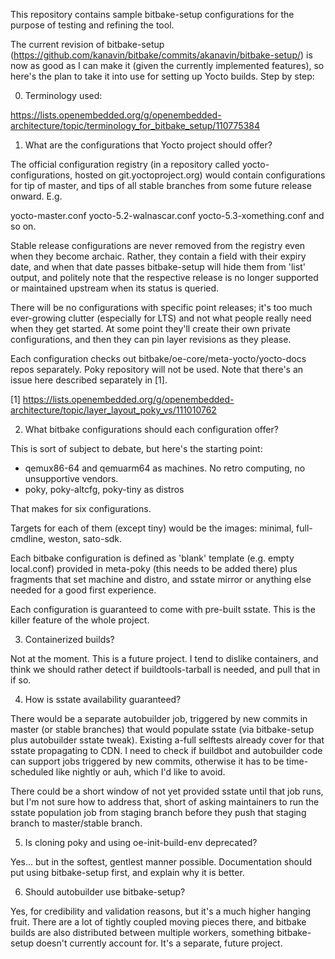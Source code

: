 This repository contains sample bitbake-setup configurations for the purpose of testing and refining the tool.

The current revision of bitbake-setup
(https://github.com/kanavin/bitbake/commits/akanavin/bitbake-setup/)
is now as good as I can make it (given the currently implemented
features), so here's the plan to take it into use for setting up Yocto
builds. Step by step:

0. Terminology used:

https://lists.openembedded.org/g/openembedded-architecture/topic/terminology_for_bitbake_setup/110775384

1. What are the configurations that Yocto project should offer?

The official configuration registry (in a repository called
yocto-configurations, hosted on git.yoctoproject.org) would contain
configurations for tip of master, and tips of all stable branches from
some future release onward. E.g.

yocto-master.conf
yocto-5.2-walnascar.conf
yocto-5.3-xomething.conf
and so on.

Stable release configurations are never removed from the registry even
when they become archaic. Rather, they contain a field with their
expiry date, and when that date passes bitbake-setup will hide them
from 'list' output, and politely note that the respective release is
no longer supported or maintained upstream when its status is queried.

There will be no configurations with specific point releases; it's too
much ever-growing clutter (especially for LTS) and not what people
really need when they get started. At some point they'll create their
own private configurations, and then they can pin layer revisions as
they please.

Each configuration checks out bitbake/oe-core/meta-yocto/yocto-docs
repos separately. Poky repository will not be used. Note that there's
an issue here described separately in [1].

[1] https://lists.openembedded.org/g/openembedded-architecture/topic/layer_layout_poky_vs/111010762

2. What bitbake configurations should each configuration offer?

This is sort of subject to debate, but here's the starting point:

- qemux86-64 and qemuarm64 as machines. No retro computing, no
unsupportive vendors.
- poky, poky-altcfg, poky-tiny as distros

That makes for six configurations.

Targets for each of them (except tiny) would be the images: minimal,
full-cmdline, weston, sato-sdk.

Each bitbake configuration is defined as 'blank' template (e.g. empty
local.conf) provided in meta-poky (this needs to be added there) plus
fragments that set machine and distro, and sstate mirror or anything
else needed for a good first experience.

Each configuration is guaranteed to come with pre-built sstate. This
is the killer feature of the whole project.

3. Containerized builds?

Not at the moment. This is a future project. I tend to dislike
containers, and think we should rather detect if buildtools-tarball is
needed, and pull that in if so.

4. How is sstate availability guaranteed?

There would be a separate autobuilder job, triggered by new
commits in master (or stable branches) that would populate sstate (via
bitbake-setup plus autobuilder sstate tweak). Existing a-full selftests
already cover for that sstate propagating to CDN. I need to check if buildbot
and autobuilder code can support jobs triggered by new commits,
otherwise it has to be time-scheduled like nightly or auh, which I'd like
to avoid.

There could be a short window of not yet provided sstate until that job
runs, but I'm not sure how to address that, short of asking maintainers
to run the sstate population job from staging branch before they push
that staging branch to master/stable branch.

5. Is cloning poky and using oe-init-build-env deprecated?

Yes... but in the softest, gentlest manner possible. Documentation
should put using bitbake-setup first, and explain why it is better.

6. Should autobuilder use bitbake-setup?

Yes, for credibility and validation reasons, but it's a much higher
hanging fruit. There are a lot of tightly coupled moving pieces there,
and bitbake builds are also distributed between multiple workers,
something bitbake-setup doesn't currently account for. It's a
separate, future project.
